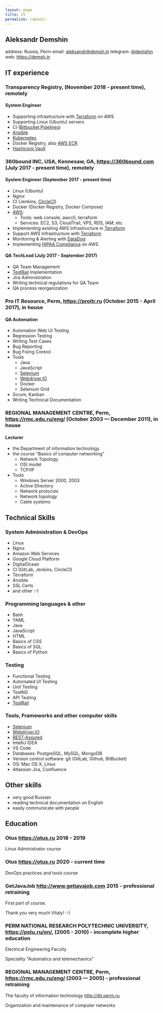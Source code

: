 ```yaml
---
layout: page
title: CV
permalink: /about/
---
```


## Aleksandr Demshin

address: Russia, Perm
email: [aleksandr@demsh.in](mailto:aleksandr@demsh.in)
telegram: [@demshin](https://t.me/demshin)
web: <https://demsh.in>

## IT experience

### Transparency Registry, (November 2018 - present time), remotely

#### System Engineer

- Supporting infrastructure with [Terraform](https://www.terraform.io) on AWS
- Supporting Linux (Ubuntu) servers
- CI ([Bitbucket Pipelines](https://bitbucket.org/product/features/pipelines))
- [Ansible](https://www.ansible.com)
- [Kubernetes](https://kubernetes.io)
- Docker Registry, also [AWS ECR](https://aws.amazon.com/ecr/)
- [Hashicorp Vault](https://www.vaultproject.io)

### 360bound INC, USA, Kennesaw, GA, <https://360bound.com> (July 2017 - present time), remotely

#### System Engineer (September 2017 - present time)

- Linux (Ubuntu)
- Nginx
- CI (Jenkins, [CircleCI](https://circleci.com))
- Docker (Docker Registry, Docker Compose)
- [AWS](https://aws.amazon.com):
  - Tools: web console, awccli, terraform
  - Services: EC2, S3, CloudTrail, VPS, RDS, IAM, etc
- Implementing existing AWS Infrastructure in [Terraform](https://www.terraform.io)
- Support AWS Infrastructure with [Terraform](https://www.terraform.io)
- Monitoring & Alerting with [DataDog](https://www.datadoghq.com)
- Implementing [HIPAA Compliance](https://en.wikipedia.org/wiki/Health_Insurance_Portability_and_Accountability_Act) on AWS

#### QA TechLead (July 2017 - September 2017)

- QA Team Management
- [TestRail](https://www.gurock.com/testrail/) Implementation
- Jira Administration
- Writing technical regulations for QA Team
- QA process reorganization

### Pro IT Resource, Perm, <https://proitr.ru> (October 2015 - April 2017), in house

#### QA Automation

- Automation Web UI Testing
- Regression Testing
- Writing Test Cases
- Bug Reporting
- Bug Fixing Control
- Tools
  - Java
  - JavaScript
  - [Selenium](https://www.seleniumhq.org)
  - [Webdriver.IO](https://webdriver.io)
  - Docker
  - Selenium Grid
- Scrum, Kanban
- Writing Technical Documentation

### REGIONAL MANAGEMENT CENTRE, Perm, <https://rmc.edu.ru/eng/> (October 2003 — December 2011), in house

#### Lecturer

- the Department of information technology
- the course "Basics of computer networking"
  - Network Topology
  - OSI model
  - TCP/IP
- Tools
  - Windows Server 2000, 2003
  - Active Directory
  - Network protocols
  - Network topology
  - Cable systems

## Technical Skills

### System Administration & DevOps

- Linux
- Nginx
- Amazon Web Services
- Google Cloud Platform
- DigitalOcean
- CI (GitLab, Jenkins, CircleCI)
- Terraform
- Ansible
- SSL Certs
- and other :-)

### Programming languages & other

- Bash
- YAML
- Java
- JavaScript
- HTML
- Basics of CSS
- Basics of SQL
- Basics of Python

### Testing

- Functional Testing
- Automated UI Testing
- Unit Testing
- TestNG
- API Testing
- [TestRail](https://www.gurock.com/testrail/)

### Tools, Frameworks and other computer skills

- [Selenium](https://www.seleniumhq.org)
- [Webdriver.IO](https://webdriver.io)
- [REST-Assured](http://rest-assured.io/)
- IntelliJ IDEA
- VS Code
- Databases: PostgreSQL, MySQL, MongoDB
- Version control software: git (GitLab, Github, BitBucket)
- OS: Mac OS X, Linux
- Atlassian Jira, Confluence

## Other skills

- very good Russian
- reading technical documentation on English
- easily communicate with people

## Education

### Otus <https://otus.ru> 2018 - 2019

Linux Administrator course

### Otus <https://otus.ru> 2020 - current time

DevOps practices and tools course

### GetJavaJob <http://www.getjavajob.com> 2015 - professional retraining

First part of course.

Thank you very much Vitaly! :-)

### PERM NATIONAL RESEARCH POLYTECHNIC UNIVERSITY, <https://pstu.ru/en/>, (2005 - 2010) - incomplete higher education

Electrical Engineering Faculty

Speciality "Automatics and telemechanics"

### REGIONAL MANAGEMENT CENTRE, Perm, <https://rmc.edu.ru/eng/> (2003 — 2005) - professional retraining

The faculty of information technology <http://dit.perm.ru>

Organization and maintenance of computer networks
